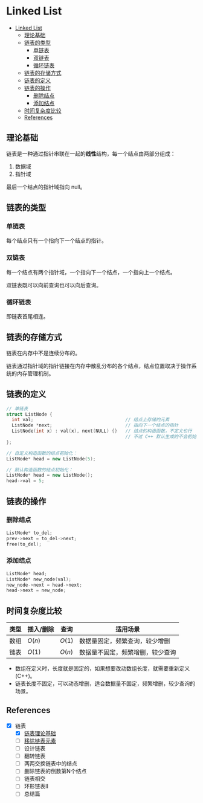 # Linked List

- [Linked List](#linked-list)
  - [理论基础](#理论基础)
  - [链表的类型](#链表的类型)
    - [单链表](#单链表)
    - [双链表](#双链表)
    - [循环链表](#循环链表)
  - [链表的存储方式](#链表的存储方式)
  - [链表的定义](#链表的定义)
  - [链表的操作](#链表的操作)
    - [删除结点](#删除结点)
    - [添加结点](#添加结点)
  - [时间复杂度比较](#时间复杂度比较)
  - [References](#references)

## 理论基础

链表是一种通过指针串联在一起的**线性**结构，每一个结点由两部分组成：

1. 数据域
2. 指针域

最后一个结点的指针域指向 null。

## 链表的类型

### 单链表

每个结点只有一个指向下一个结点的指针。

### 双链表

每一个结点有两个指针域，一个指向下一个结点，一个指向上一个结点。

双链表既可以向前查询也可以向后查询。

### 循环链表

即链表首尾相连。

## 链表的存储方式

链表在内存中不是连续分布的。

链表通过指针域的指针链接在内存中散乱分布的各个结点，结点位置取决于操作系统的内存管理机制。

## 链表的定义

```cpp
// 单链表
struct ListNode {
  int val;                                  // 结点上存储的元素
  ListNode *next;                           // 指向下一个结点的指针
  ListNode(int x) : val(x), next(NULL) {}   // 结点的构造函数，不定义也行
                                            // 不过 C++ 默认生成的不会初始化成员变量
};

// 自定义构造函数的结点初始化：
ListNode* head = new ListNode(5);

// 默认构造函数的结点初始化：
ListNode* head = new ListNode();
head->val = 5;
```

## 链表的操作

### 删除结点

```cpp
ListNode* to_del;
prev->next = to_del->next;
free(to_del);
```

### 添加结点

```cpp
ListNode* head;
ListNode* new_node(val);
new_node->next = head->next;
head->next = new_node;
```

## 时间复杂度比较

| 类型 | 插入/删除 | 查询   | 适用场景                         |
| ---- | --------- | ------ | -------------------------------- |
| 数组 | $O(n)$    | $O(1)$ | 数据量固定，频繁查询，较少增删   |
| 链表 | $O(1)$    | $O(n)$ | 数据量不固定，频繁增删，较少查询 |

- 数组在定义时，长度就是固定的，如果想要改动数组长度，就需要重新定义 (C++)。
- 链表长度不固定，可以动态增删，适合数据量不固定，频繁增删，较少查询的场景。

## References

- [x] 链表
  - [x] [链表理论基础](https://programmercarl.com/%E9%93%BE%E8%A1%A8%E7%90%86%E8%AE%BA%E5%9F%BA%E7%A1%80.html)
  - [ ] [移除链表元素](https://programmercarl.com/0203.%E7%A7%BB%E9%99%A4%E9%93%BE%E8%A1%A8%E5%85%83%E7%B4%A0.html)
  - [ ] 设计链表
  - [ ] 翻转链表
  - [ ] 两两交换链表中的结点
  - [ ] 删除链表的倒数第N个结点
  - [ ] 链表相交
  - [ ] 环形链表II
  - [ ] 总结篇
